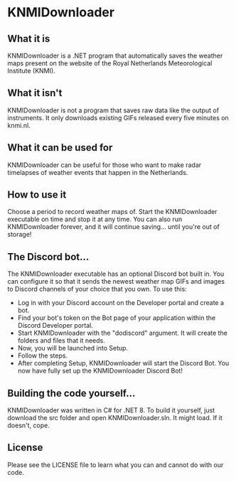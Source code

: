 # KNMIDownloader

## What it is

KNMIDownloader is a .NET program that automatically saves the weather maps present on the website of the Royal Netherlands Meteorological Institute (KNMI).

## What it isn't

KNMIDownloader is not a program that saves raw data like the output of instruments. It only downloads existing GIFs released every five minutes on knmi.nl.

## What it can be used for

KNMIDownloader can be useful for those who want to make radar timelapses of weather events that happen in the Netherlands.

## How to use it

Choose a period to record weather maps of. Start the KNMIDownloader executable on time and stop it at any time.
You can also run KNMIDownloader forever, and it will continue saving... until you're out of storage!

## The Discord bot...

The KNMIDownloader executable has an optional Discord bot built in. You can configure it so that it sends the newest weather map GIFs and images to Discord channels of your choice that you own. To use this:

- Log in with your Discord account on the Developer portal and create a bot.
- Find your bot's token on the Bot page of your application within the Discord Developer portal.
- Start KNMIDownloader with the "dodiscord" argument. It will create the folders and files that it needs.
- Now, you will be launched into Setup.
- Follow the steps.
- After completing Setup, KNMIDownloader will start the Discord Bot. You now have fully set up the KNMIDownloader Discord Bot!

## Building the code yourself...

KNMIDownloader was written in C# for .NET 8.
To build it yourself, just download the src folder and open KNMIDownloader.sln. It might load. If it doesn't, cope.

## License

Please see the LICENSE file to learn what you can and cannot do with our code.